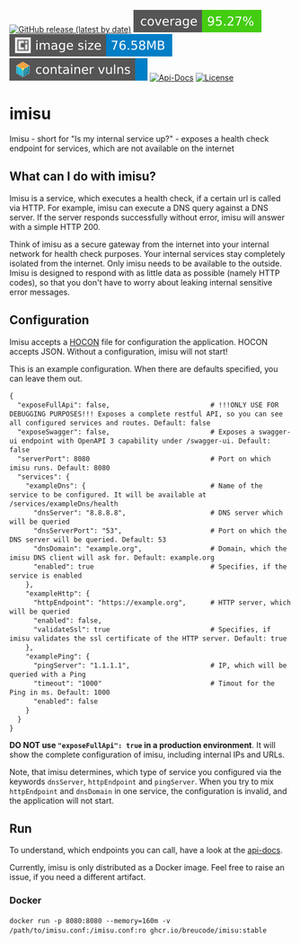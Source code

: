 [![GitHub release (latest by date)](https://img.shields.io/github/v/release/breucode/imisu?style=flat-square)](https://github.com/breucode/imisu/releases)
![Test Coverage](https://raw.githubusercontent.com/breucode/imisu/badges/coverage.svg)
[![Container image size](https://raw.githubusercontent.com/breucode/imisu/badges/container-image-size.svg)](https://github.com/users/breucode/packages/container/package/imisu)
[![Container vulnerabilities](https://raw.githubusercontent.com/breucode/imisu/badges/container-vulns.svg)](https://github.com/breucode/imisu/blob/badges/trivy-scan-result.txt)
[![Api-Docs](https://img.shields.io/badge/api--docs-swagger--ui-brightgreen?style=flat-square&logo=swagger)](https://breucode.github.io/imisu/swagger-ui.html?url=swagger.json&validatorUrl=)
[![License](https://img.shields.io/github/license/breucode/imisu?style=flat-square)](LICENSE)

# imisu

Imisu - short for "Is my internal service up?" - exposes a health check endpoint for services, which are not available on the internet

## What can I do with imisu?

Imisu is a service, which executes a health check, if a certain url is called via HTTP.
For example, imisu can execute a DNS query against a DNS server. If the server responds successfully without error, imisu will answer with a simple HTTP 200.

Think of imisu as a secure gateway from the internet into your internal network for health check purposes. Your internal services stay completely isolated from the internet.
Only imisu needs to be available to the outside. Imisu is designed to respond with as little data as possible (namely HTTP codes), so that you don't have to worry about leaking internal sensitive error messages.

## Configuration

Imisu accepts a [HOCON](https://github.com/lightbend/config/blob/master/HOCON.md) file for configuration the application. HOCON accepts JSON. Without a configuration, imisu will not start!

This is an example configuration. When there are defaults specified, you can leave them out.

```hocon
{
  "exposeFullApi": false,                         # !!!ONLY USE FOR DEBUGGING PURPOSES!!! Exposes a complete restful API, so you can see all configured services and routes. Default: false
  "exposeSwagger": false,                         # Exposes a swagger-ui endpoint with OpenAPI 3 capability under /swagger-ui. Default: false
  "serverPort": 8080                              # Port on which imisu runs. Default: 8080
  "services": {
    "exampleDns": {                               # Name of the service to be configured. It will be available at /services/exampleDns/health
      "dnsServer": "8.8.8.8",                     # DNS server which will be queried
      "dnsServerPort": "53",                      # Port on which the DNS server will be queried. Default: 53
      "dnsDomain": "example.org",                 # Domain, which the imisu DNS client will ask for. Default: example.org
      "enabled": true                             # Specifies, if the service is enabled
    },
    "exampleHttp": {
      "httpEndpoint": "https://example.org",      # HTTP server, which will be queried
      "enabled": false,
      "validateSsl": true                         # Specifies, if imisu validates the ssl certificate of the HTTP server. Default: true
    },
    "examplePing": {
      "pingServer": "1.1.1.1",                    # IP, which will be queried with a Ping
      "timeout": "1000"                           # Timout for the Ping in ms. Default: 1000
      "enabled": false
    }
  }
}
```

**DO NOT use `"exposeFullApi": true` in a production environment**. It will show the complete configuration of imisu, including internal IPs and URLs.

Note, that imisu determines, which type of service you configured via the keywords `dnsServer`, `httpEndpoint` and `pingServer`.
When you try to mix `httpEndpoint` and `dnsDomain` in one service, the configuration is invalid, and the application will not start.

## Run

To understand, which endpoints you can call, have a look at the [api-docs](https://breucode.github.io/imisu/swagger-ui.html?url=swagger.json&validatorUrl=).

Currently, imisu is only distributed as a Docker image. Feel free to raise an issue, if you need a different artifact.

### Docker

`docker run -p 8080:8080 --memory=160m -v /path/to/imisu.conf:/imisu.conf:ro ghcr.io/breucode/imisu:stable`
